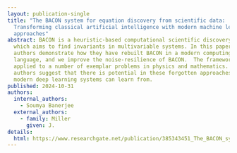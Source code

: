 ```yaml
---
layout: publication-single
title: "The BACON system for equation discovery from scientific data:
  Transforming classical artificial intelligence with modern machine learning
  approaches"
abstract: BACON is a heuristic-based computational scientific discovery system,
  which aims to find invariants in multivariable systems. In this paper, the
  authors demonstrate how they have rebuilt BACON in a modern computing
  language, and we improve the noise-resilience of BACON.  The framework is
  applied to a number of exemplar problems in physics and mathematics. The
  authors suggest that there is potential in these forgotten approaches that
  modern deep learning systems can learn from.
published: 2024-10-31
authors:
  internal_authors:
    - Soumya Banerjee
  external_authors:
    - family: Miller
      given: J.
details:
  html: https://www.researchgate.net/publication/385343451_The_BACON_system_for_equation_discovery_from_scientific_data_Transforming_classical_artificial_intelligence_with_modern_machine_learning_approaches
---
```

